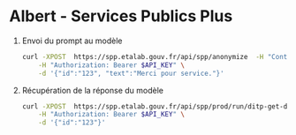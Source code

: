 # Albert - Services Publics Plus
 
1. Envoi du prompt au modèle

    ```sh
    curl -XPOST  https://spp.etalab.gouv.fr/api/spp/anonymize  -H "Content-Type: application/json" \
        -H "Authorization: Bearer $API_KEY" \
        -d '{"id":"123", "text":"Merci pour service."}'
    ```

2. Récupération de la réponse du modèle

    ```sh
    curl -XPOST  https://spp.etalab.gouv.fr/api/spp/prod/run/ditp-get-data  -H "Content-Type: application/json" \
        -H "Authorization: Bearer $API_KEY" \
        -d '{"id":"123"}'
    ```

